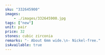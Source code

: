 ```yaml
---
sku: "332645900"
images:
    - ./images/332645900.jpg
tags: ["new"]
unit: pair
price: 32
stones: cubic zirconia
remarks: "- About 6mm wide.\n- Nickel-free."
isAvailable: true
---
```

